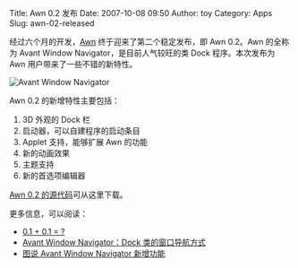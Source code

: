 Title: Awn 0.2 发布
Date: 2007-10-08 09:50
Author: toy
Category: Apps
Slug: awn-02-released

经过六个月的开发，[Awn](https://launchpad.net/awn/)
终于迎来了第二个稳定发布，即 Awn 0.2。Awn 的全称为 Avant Window
Navigator，是目前人气较旺的类 Dock 程序。本次发布为 Awn
用户带来了一些不错的新特性。

![Avant Window
Navigator](http://i.linuxtoy.org/i/2007/10/awn-screenshot.png)

Awn 0.2 的新增特性主要包括：

1.  3D 外观的 Dock 栏
2.  启动器，可以自建程序的启动条目
3.  Applet 支持，能够扩展 Awn 的功能
4.  新的动画效果
5.  主题支持
6.  新的首选项编辑器

[Awn 0.2 的源代码](https://launchpad.net/awn/+download)可从这里下载。

更多信息，可以阅读：

- [0.1 + 0.1 = ?](http://njpatel.blogspot.com/2007/10/01-01.html)  
- [Avant Window Navigator：Dock
类的窗口导航方式](http://linuxtoy.org/archives/avant-window-navigator.html)  
- [图说 Avant Window Navigator
新增功能](http://linuxtoy.org/archives/avant-window-navigator-new-features.html)

